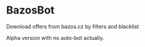 # BazosBot
Download offers from bazos.cz by filters and blacklist

Alpha version with no auto-bot actually.
